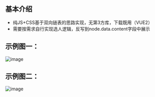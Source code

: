 ## 基本介绍
* 纯JS+CSS基于双向链表的思路实现，无第3方库，下载既用（VUE2）
* 需要按需求自行实现选人逻辑，反写到node.data.content字段中展示

## 示例图一：
![image](https://github.com/user-attachments/assets/63d229bb-c5d7-4b2a-8c20-945ee8cedecc)

## 示例图二：
![image](https://github.com/user-attachments/assets/6f188b2b-03d9-4bda-aa72-c4adbdb56100)
